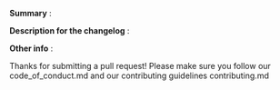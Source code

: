 **Summary** :  
<!--
Provide a summary for the reviewers of this pull request, stating the section will help
Please provide enough information so that others can review your pull request
-->

**Description for the changelog** :  
<!--
A short (one line) summary that describes the changes in this pull request for inclusion in the change log
-->

**Other info** :  
<!--
Add here any other information that may be of help to the reviewer
If this closes an existing issue then add "closes #xxxx", where xxxx is the issue number
-->

Thanks for submitting a pull request!
Please make sure you follow our code_of_conduct.md and our contributing guidelines contributing.md

